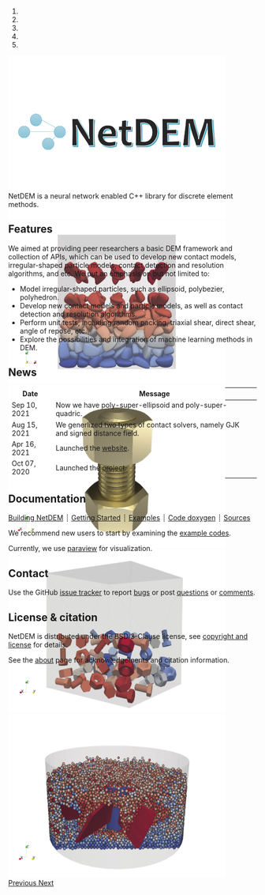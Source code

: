 <div class="col-md-6" markdown="1">

<div id="myCarousel" class="carousel slide" data-ride="carousel" markdown="1" style="margin-top:-10px;margin-bottom:0px;height:360px;">

<!-- Indicators -->
<ol class="carousel-indicators">
<li data-target="#myCarousel" data-slide-to="0" class="active"></li>
<li data-target="#myCarousel" data-slide-to="1"></li>
<li data-target="#myCarousel" data-slide-to="2"></li>
<li data-target="#myCarousel" data-slide-to="3"></li>
<li data-target="#myCarousel" data-slide-to="4"></li>
</ol>

<!-- Wrapper for slides -->
<div class="carousel-inner">
<div class="item active">
<img class="d-block w-100" width="440" height="330" src="img/logo_4by3.png">
</div>

<div class="item">
<img class="d-block w-100" width="440" height="330" src="img/packing_gjk_poly_super_ellipsoid.png">
</div>

<div class="item">
<img class="d-block w-100" width="440" height="330" src="img/bolt_nut_sliding.png">
</div>

<div class="item">
<img class="d-block w-100" width="440" height="330" src="img/packing_sdf_bolt_nut.png">
</div>

<div class="item">
<img class="d-block w-100" width="440" height="330" src="img/granular_mixing_spheres.png">
</div>
</div>

<!-- Left and right controls -->
<a class="left carousel-control" href="#myCarousel" data-slide="prev">
<span class="glyphicon glyphicon-chevron-left"></span>
<span class="sr-only">Previous</span>
</a>
<a class="right carousel-control" href="#myCarousel" data-slide="next">
<span class="glyphicon glyphicon-chevron-right"></span>
<span class="sr-only">Next</span>
</a>
</div>

NetDEM is a neural network enabled C++ library for discrete element methods.

## Features

We aimed at providing peer researchers a basic DEM framework and collection of APIs, which can be used to develop new contact models, irregular-shaped particle models, contact detection and resolution algorithms, and etc. We put an emphasis on but not limited to:

 - Model irregular-shaped particles, such as ellipsoid, polybezier, polyhedron.
 - Develop new contact models and particle models, as well as contact detection and resolution algorithms.
 - Perform unit tests, including random packing, triaxial shear, direct shear, angle of repose, etc.
 - Explore the possibilities and integration of machine learning methods in DEM.

</div><div class="col-md-6 news-table" markdown="1">

## News

Date         | Message
------------ | -----------------------------------------------------------------
Sep 10, 2021 | Now we have poly-super-ellipsoid and poly-super-quadric.
Aug 15, 2021 | We generlized two types of contact solvers, namely GJK and signed distance field.
Apr 16, 2021 | Launched the [website](index.md).
Oct 07, 2020 | Launched the [project]([index.md](https://github.com/net-dem/netdem)).

<!-- ## Latest Release -->

<!-- [New features](https://github.com/net-dem/netdem/blob/v4.3/CHANGELOG) -->

<!-- [<button type="button" class="btn btn-success">
**Download mfem-4.3.tgz**
</button>](https://bit.ly/mfem-4-3)

[Older releases](download.md) ┊ [Python wrapper](https://github.com/mfem/PyMFEM) -->

## Documentation


[Building NetDEM](documentation/installation.md)
┊ [Getting Started](documentation/usage.md)
┊ [Examples](examples/gallery.md)
┊ [Code doxygen](doxygen/html/index.html)
┊ [Sources](https://github.com/net-dem/netdem)

We recommend new users to start by examining the [example codes](https://github.com/net-dem/netdem/tree/main/examples).

Currently, we use [paraview](https://www.paraview.org) for visualization.

## Contact

Use the GitHub [issue tracker](https://github.com/net-dem/netdem/issues)
to report [bugs](https://github.com/net-dem/netdem/issues/new?labels=bug)
or post [questions](https://github.com/net-dem/netdem/issues/new?labels=question)
or [comments](https://github.com/net-dem/netdem/issues/new?labels=comment).

## License & citation

NetDEM is distributed under the BSD 3-Clause license, see [copyright and license](about/acknowledgement.md) for details.

See&nbsp;the [about](about/acknowledgement.md) page for acknowledgements and citation information.

</div><div class="col-md-12 bottom"></div>